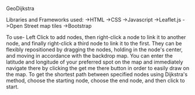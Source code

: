 GeoDijkstra

Libraries and Frameworks used:
->HTML
->CSS
->Javascript
->Leaflet.js
->Open Street map tiles
->Bootstrap

To use-
Left Click to add nodes, then right-click a node to link it to another node,
and finally right-click a third node to link it to the first. They can be flexibly
repositioned by dragging the nodes, holding in the node's center, and moving in accordance
with the backdrop map. You can enter the latitude and longitude of your preferred spot on the map
and immediately navigate there by clicking the get me there button in order to easily draw on the map.
To get the shortest path between specified nodes using Dijkstra's method, choose the starting node, 
choose the end node, and then click to start.
